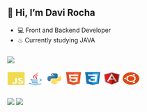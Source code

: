 ## 👋 Hi, I’m Davi Rocha
- 💻 Front and Backend Developer
- ♨ Currently studying JAVA

##

<div>
  <img height="180em" src="https://github-readme-stats.vercel.app/api/top-langs/?username=davirochw&layout=compact&lang_count=16&theme=vision-friendly-dark"/>
</div>

<div style="display: inline_block"><br>
  <img align="center" alt="Js" height="30" width="40" src="https://raw.githubusercontent.com/devicons/devicon/master/icons/javascript/javascript-plain.svg"/>
  <img align="center" alt="JAVA" height="30" width="40" src="https://raw.githubusercontent.com/devicons/devicon/master/icons/java/java-original.svg"/>
  <img align="center" alt="Pyhon" height="30" width="40" src="https://raw.githubusercontent.com/devicons/devicon/master/icons/python/python-original.svg"/>
  <img align="center" alt="HTML" height="30" width="40" src="https://raw.githubusercontent.com/devicons/devicon/master/icons/html5/html5-original.svg"/>
  <img align="center" alt="CSS" height="30" width="40" src="https://raw.githubusercontent.com/devicons/devicon/master/icons/css3/css3-original.svg"/>
  <img align="center" alt="Angular" height="30" width="40" src="https://raw.githubusercontent.com/devicons/devicon/master/icons/angularjs/angularjs-original.svg"/>
  <img align="center" alt="Ubuntu" height="30" width="40" src="https://raw.githubusercontent.com/devicons/devicon/master/icons/ubuntu/ubuntu-plain.svg"/>
</div>

##

<div>
  <a href="https://www.linkedin.com/in/dav1roch4/"><img src="https://img.shields.io/badge/LinkedIn-0077B5?style=for-the-badge&logo=linkedin&logoColor=white" target="_blank"></a>
  <a href="mailto:davirssg@gmail.com"><img src="https://img.shields.io/badge/Gmail-D14836?style=for-the-badge&logo=gmail&logoColor=white" target="_blank"></a>
</div>
